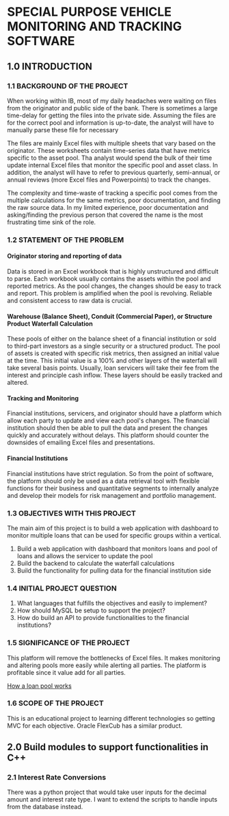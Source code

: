 # SPECIAL PURPOSE VEHICLE MONITORING AND TRACKING SOFTWARE
## 1.0 INTRODUCTION

### 1.1 BACKGROUND OF THE PROJECT

When working within IB, most of my daily headaches were waiting on files from the originator and public side of the bank. 
There is sometimes a large time-delay for getting the files into the private side. Assuming the files are for the correct
pool and information is up-to-date, the analyst will have to manually parse these file for necessary 

The files are mainly Excel files with multiple sheets that vary based on the originator. These worksheets contain 
time-series data that have metrics specific to the asset pool. Tha analyst would spend the bulk of their time update internal 
Excel files that monitor the specific pool and asset class. In addition, the analyst will have to refer to previous
quarterly, semi-annual, or annual reviews (more Excel files and Powerpoints) to track the changes.

The complexity and time-waste of tracking a specific pool comes from the multiple calculations for the same metrics, poor
documentation, and finding the raw source data. In my limited experience, poor documentation and asking/finding 
the previous person that covered the name is the most frustrating time sink of the role.

### 1.2 STATEMENT OF THE PROBLEM

#### Originator storing and reporting of data

Data is stored in an Excel workbook that is highly unstructured and difficult to parse. Each workbook usually contains
the assets within the pool and reported metrics. As the pool changes, the changes should be easy to track and report. 
This problem is amplified when the pool is revolving. Reliable and consistent access to raw data is crucial.

#### Warehouse (Balance Sheet), Conduit (Commercial Paper), or Structure Product Waterfall Calculation

These pools of either on the balance sheet of a financial institution or sold to third-part investors as a single security
or a structured product. The pool of assets is created with specific risk metrics, then assigned an initial value at the time.
This initial value is a 100% and other layers of the waterfall will take several basis points. Usually, loan servicers will take their
fee from the interest and principle cash inflow. These layers should be easily tracked and altered.

#### Tracking and Monitoring

Financial institutions, servicers, and originator should have a platform which allow each party to update and view each pool's changes. The financial
institution should then be able to pull the data and present the changes quickly and accurately without delays. This platform should
counter the downsides of emailing Excel files and presentations.

#### Financial Institutions 

Financial institutions have strict regulation. So from the point of software, the platform should only be used as a data retrieval tool with flexible
functions for their business and quantitative segments to internally analyze and develop their models for risk management and portfolio management.

### 1.3 OBJECTIVES WITH THIS PROJECT

The main aim of this project is to build a web application with dashboard to monitor multiple loans that can be used for specific groups within a vertical.
1. Build a web application with dashboard that monitors loans and pool of loans and allows the servicer to update the pool 
2. Build the backend to calculate the waterfall calculations
3. Build the functionality for pulling data for the financial institution side

### 1.4  INITIAL PROJECT QUESTION 
1. What languages that fulfills the objectives and easily to implement?
2. How should MySQL be setup to support the project?
3. How do build an API to provide functionalities to the financial institutions?

### 1.5 SIGNIFICANCE OF THE PROJECT

This platform will remove the bottlenecks of Excel files. It makes monitoring and altering pools more easily while alerting all parties. The platform is profitable
since it value add for all parties.  

[How a loan pool works](https://docs.oracle.com/cd/E86273_01/html/SZ/SZ02_Overview.htm)

### 1.6 SCOPE OF THE PROJECT

This is an educational project to learning different technologies so getting MVC for each objective. Oracle FlexCub has a similar product. 

## 2.0 Build modules to support functionalities in C++

### 2.1 Interest Rate Conversions 
There was a python project that would take user inputs for the decimal amount and interest rate type. I want to extend
the scripts to handle inputs from the database instead.